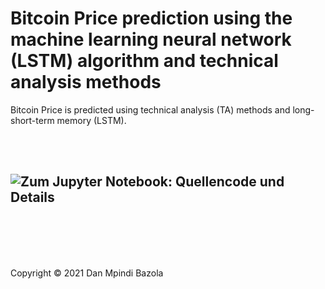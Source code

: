 # Bitcoin Price prediction using the machine learning neural network (LSTM) algorithm and technical analysis methods
 Bitcoin Price is predicted using technical analysis (TA) methods and long-short-term memory (LSTM).


<br>
<br>


## ![Zum Jupyter Notebook: Quellencode und Details](https://github.com/DanBzl/Bitcoin-Price-prediction-using-the-machine-learning-neural-network--LSTM--algorithm/blob/main/Bitcoin%20Price%20prediction%20using%20the%20machine%20learning%20neural%20network%20(LSTM)%20algorithm%20and%20technical%20analysis%20(TA)%20methods.ipynb "Zum Jupyter Notebook: Quellencode und Details")

<br>
<br>
<br>
<br>



Copyright © 2021 Dan Mpindi Bazola

